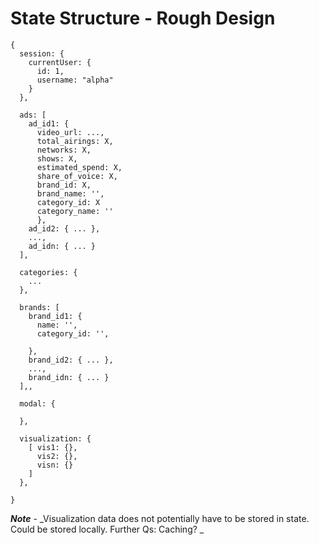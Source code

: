 # State Structure - Rough Design

```
{
  session: {
    currentUser: {
      id: 1,
      username: "alpha"
    }
  },

  ads: [
    ad_id1: {
      video_url: ...,
      total_airings: X,
      networks: X,
      shows: X,
      estimated_spend: X,
      share_of_voice: X,
      brand_id: X,
      brand_name: '',
      category_id: X
      category_name: ''
      },
    ad_id2: { ... },
    ...,
    ad_idn: { ... }
  ],

  categories: {
    ...
  },

  brands: [
    brand_id1: {
      name: '',
      category_id: '',

    },
    brand_id2: { ... },
    ...,
    brand_idn: { ... }
  ],,

  modal: {

  },

  visualization: {
    [ vis1: {},
      vis2: {},
      visn: {}
    ]
  },

}

```


**_Note_** - _Visualization data does not potentially have to be stored in state. Could be stored locally. Further Qs: Caching? _
